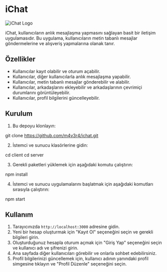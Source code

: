 # iChat

![iChat Logo](link_to_logo_image)

iChat, kullanıcıların anlık mesajlaşma yapmasını sağlayan basit bir iletişim uygulamasıdır. Bu uygulama, kullanıcıların metin tabanlı mesajlar göndermelerine ve alışveriş yapmalarına olanak tanır.

## Özellikler

- Kullanıcılar kayıt olabilir ve oturum açabilir.
- Kullanıcılar, diğer kullanıcılarla anlık mesajlaşma yapabilir.
- Kullanıcılar, metin tabanlı mesajlar gönderebilir ve alabilir.
- Kullanıcılar, arkadaşlarını ekleyebilir ve arkadaşlarının çevrimiçi durumlarını görüntüleyebilir.
- Kullanıcılar, profil bilgilerini güncelleyebilir.

## Kurulum

1. Bu depoyu klonlayın:

git clone https://github.com/m4v3r4/ichat.git


2. İstemci ve sunucu klasörlerine gidin:

cd client
cd server

3. Gerekli paketleri yüklemek için aşağıdaki komutu çalıştırın:

npm install


4. İstemci ve sunucu uygulamalarını başlatmak için aşağıdaki komutları sırasıyla çalıştırın:

npm start


## Kullanım

1. Tarayıcınızda `http://localhost:3000` adresine gidin.
2. Yeni bir hesap oluşturmak için "Kayıt Ol" seçeneğini seçin ve gerekli bilgileri girin.
3. Oluşturduğunuz hesapla oturum açmak için "Giriş Yap" seçeneğini seçin ve kullanıcı adı ve şifrenizi girin.
4. Ana sayfada diğer kullanıcıları görebilir ve onlarla sohbet edebilirsiniz.
5. Profil bilgilerinizi güncellemek için, kullanıcı adının yanındaki profil simgesine tıklayın ve "Profil Düzenle" seçeneğini seçin.
